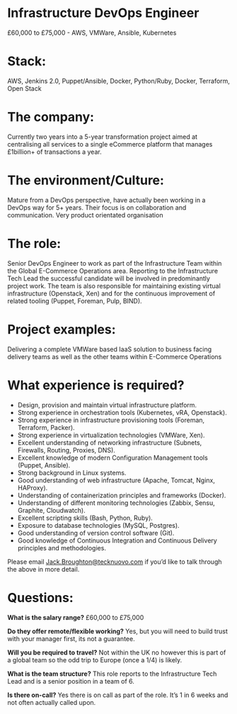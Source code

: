 # Infrastructure DevOps Engineer 
£60,000 to £75,000 - AWS, VMWare, Ansible, Kubernetes 

# Stack: 
AWS, Jenkins 2.0, Puppet/Ansible, Docker, Python/Ruby, Docker, Terraform, Open Stack

# The company: 
Currently two years into a 5-year transformation project aimed at centralising all services to a single eCommerce platform that manages £1billion+ of transactions a year.

# The environment/Culture: 
Mature from a DevOps perspective, have actually been working in a DevOps way for 5+ years. Their focus is on collaboration and communication. Very product orientated organisation

# The role: 
Senior DevOps Engineer to work as part of the Infrastructure Team within the Global E-Commerce Operations area. Reporting to the Infrastructure Tech Lead the successful candidate will be involved in predominantly project work. The team is also responsible for maintaining existing virtual infrastructure (Openstack, Xen) and for the continuous improvement of related tooling (Puppet, Foreman, Pulp, BIND).

# Project examples: 
Delivering a complete VMWare based IaaS solution to business facing delivery teams as well as the other teams within E-Commerce Operations

# What experience is required?
-	Design, provision and maintain virtual infrastructure platform.
-	Strong experience in orchestration tools (Kubernetes, vRA, Openstack).
-	Strong experience in infrastructure provisioning tools (Foreman, Terraform, Packer).
-	Strong experience in virtualization technologies (VMWare, Xen).
-	Excellent understanding of networking infrastructure (Subnets, Firewalls, Routing, Proxies, DNS).
-	Excellent knowledge of modern Configuration Management tools (Puppet, Ansible).
-	Strong background in Linux systems.
-	Good understanding of web infrastructure (Apache, Tomcat, Nginx, HAProxy).
-	Understanding of containerization principles and frameworks (Docker).
-	Understanding of different monitoring technologies (Zabbix, Sensu, Graphite, Cloudwatch).
-	Excellent scripting skills (Bash, Python, Ruby).
-	Exposure to database technologies (MySQL, Postgres).
-	Good understanding of version control software (Git).
-	Good knowledge of Continuous Integration and Continuous Delivery principles and methodologies.

Please email Jack.Broughton@tecknuovo.com if you’d like to talk through the above in more detail.

# Questions:
**What is the salary range?**
£60,000 to £75,000

**Do they offer remote/flexible working?**
Yes, but you will need to build trust with your manager first, its not a guarantee.

**Will you be required to travel?** 
Not within the UK no however this is part of a global team so the odd trip to Europe (once a 1/4) is likely.

**What is the team structure?**
This role reports to the Infrastructure Tech Lead and is a senior position in a team of 6.

**Is there on-call?**
Yes there is on call as part of the role. It’s 1 in 6 weeks and not often actually called upon. 

